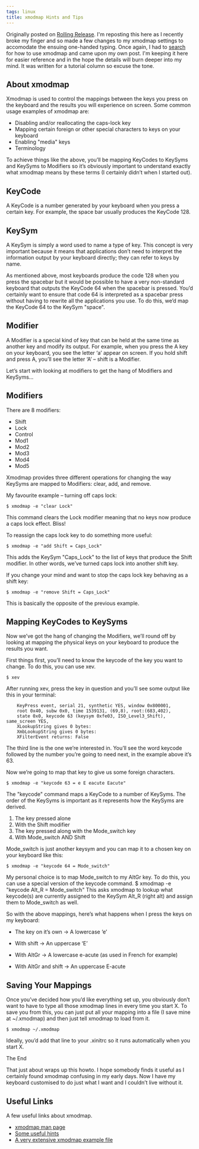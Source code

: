 ```yaml
---
tags: linux
title: xmodmap Hints and Tips
---
```


Originally posted on [Rolling
Release](http://rollingrelease.com/system/2010/09/xmodmap-hints-and-tips). I'm
reposting this here as I recently broke my finger and so made a few changes to
my xmodmap settings to accomodate the ensuing one-handed typing. Once again, I
had to [search](http://ddg.gg/) for how to use xmodmap and came upon my own
post. I'm keeping it here for easier reference and in the hope the details
will burn deeper into my mind. It was written for a tutorial column so excuse
the tone.

## About xmodmap

Xmodmap is used to control the mappings between the keys you press on the
keyboard and the results you will experience on screen. Some common usage
examples of xmodmap are:

* Disabling and/or reallocating the caps-lock key
* Mapping certain foreign or other special characters to keys on your keyboard
* Enabling "media" keys
* Terminology

To achieve things like the above, you’ll be mapping KeyCodes to KeySyms and
KeySyms to Modifiers so it’s obviously important to understand exactly what
xmodmap means by these terms (I certainly didn’t when I started out).

## KeyCode

A KeyCode is a number generated by your keyboard when you press a certain key.
For example, the space bar usually produces the KeyCode 128.

## KeySym

A KeySym is simply a word used to name a type of key. This concept is very
important because it means that applications don’t need to interpret the
information output by your keyboard directly; they can refer to keys by name.

As mentioned above, most keyboards produce the code 128 when you press the
spacebar but it would be possible to have a very non-standard keyboard that
outputs the KeyCode 64 when the spacebar is pressed. You’d certainly want to
ensure that code 64 is interpreted as a spacebar press without having to
rewrite all the applications you use. To do this, we’d map the KeyCode 64 to
the KeySym "space".

## Modifier

A Modifier is a special kind of key that can be held at the same time as
another key and modify its output. For example, when you press the A key on
your keyboard, you see the letter ‘a’ appear on screen. If you hold shift and
press A, you’ll see the letter ‘A’ – shift is a Modifier.

Let’s start with looking at modifiers to get the hang of Modifiers and
KeySyms…

## Modifiers

There are 8 modifiers:

  * Shift
  * Lock
  * Control
  * Mod1
  * Mod2
  * Mod3
  * Mod4
  * Mod5

Xmodmap provides three different operations for changing the way KeySyms are
mapped to Modifiers: clear, add, and remove.

My favourite example – turning off caps lock:

`$ xmodmap -e "clear Lock"`

This command clears the Lock modifier meaning that no keys now produce a caps
lock effect. Bliss!

To reassign the caps lock key to do something more useful:

`$ xmodmap -e "add Shift = Caps_Lock"`

This adds the KeySym "Caps_Lock" to the list of keys that produce the Shift
modifier. In other words, we’ve turned caps lock into another shift key.

If you change your mind and want to stop the caps lock key behaving as a shift
key:

`$ xmodmap -e "remove Shift = Caps_Lock"`

This is basically the opposite of the previous example.

## Mapping KeyCodes to KeySyms

Now we’ve got the hang of changing the Modifiers, we’ll round off by looking
at mapping the physical keys on your keyboard to produce the results you want.

First things first, you’ll need to know the keycode of the key you want to
change. To do this, you can use xev.

`$ xev`

After running xev, press the key in question and you’ll see some output like
this in your terminal:

        KeyPress event, serial 21, synthetic YES, window 0x800001,
        root 0x40, subw 0x0, time 1539131, (69,8), root:(683,402),
        state 0x0, keycode 63 (keysym 0xfe03, ISO_Level3_Shift), same_screen YES,
        XLookupString gives 0 bytes:
        XmbLookupString gives 0 bytes:
        XFilterEvent returns: False

The third line is the one we’re interested in. You’ll see the word keycode
followed by the number you’re going to need next, in the example above it’s
63.

Now we’re going to map that key to give us some foreign characters.

`$ xmodmap -e "keycode 63 = e E eacute Eacute"`

The "keycode" command maps a KeyCode to a number of KeySyms. The order of the
KeySyms is important as it represents how the KeySyms are derived.

  1. The key pressed alone
  2. With the Shift modifier
  3. The key pressed along with the Mode_switch key
  4. With Mode_switch AND Shift

Mode_switch is just another keysym and you can map it to a chosen key on your
keyboard like this:

`$ xmodmap -e "keycode 64 = Mode_switch"`

My personal choice is to map Mode_switch to my AltGr key. To do this, you can
use a special version of the keycode command. $ xmodmap -e "keycode Alt_R =
Mode_switch" This asks xmodmap to lookup what keycode(s) are currently
assigned to the KeySym Alt_R (right alt) and assign them to Mode_switch as
well.

So with the above mappings, here’s what happens when I press the keys on my
keyboard:

* The key on it’s own -> A lowercase ‘e’

* With shift -> An uppercase ‘E’

* With AltGr -> A lowercase e-acute (as used in French for example)

* With AltGr and shift -> An uppercase E-acute

## Saving Your Mappings

Once you’ve decided how you’d like everything set up, you obviously don’t want
to have to type all those xmodmap lines in every time you start X. To save you
from this, you can just put all your mapping into a file (I save mine at
~/.xmodmap) and then just tell xmodmap to load from it.

`$ xmodmap ~/.xmodmap`

Ideally, you’d add that line to your .xinitrc so it runs automatically when
you start X.

The End

That just about wraps up this howto. I hope somebody finds it useful as I
certainly found xmodmap confusing in my early days. Now I have my keyboard
customised to do just what I want and I couldn’t live without it.

## Useful Links

A few useful links about xmodmap.

  * [xmodmap man page](http://www.xfree86.org/4.2.0/xmodmap.1.html)
  * [Some useful hints](http://www.in-ulm.de/~mascheck/X11/xmodmap.html)
  * [A very extensive xmodmap example file](http://www.in-ulm.de/~mascheck/X11/Xmodmap.mapping)